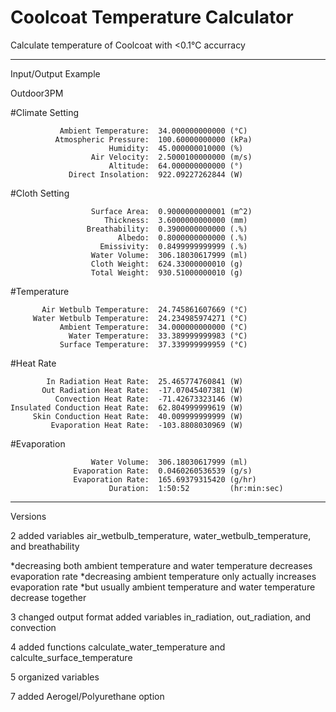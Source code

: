 # Coolcoat Temperature Calculator
Calculate temperature of Coolcoat with &lt;0.1°C accurracy

---------------------------------------------------------------------------
Input/Output Example

Outdoor3PM

#Climate Setting

               Ambient Temperature:  34.000000000000 (°C)
              Atmospheric Pressure:  100.60000000000 (kPa)
                          Humidity:  45.000000010000 (%)
                      Air Velocity:  2.5000100000000 (m/s)
                          Altitude:  64.000000000000 (°)
                 Direct Insolation:  922.09227262844 (W)

#Cloth Setting

                      Surface Area:  0.9000000000001 (m^2)
                         Thickness:  3.6000000000000 (mm)
                     Breathability:  0.3900000000000 (.%)
                            Albedo:  0.8000000000000 (.%)
                        Emissivity:  0.8499999999999 (.%)
                      Water Volume:  306.18030617999 (ml)
                      Cloth Weight:  624.33000000010 (g)
                      Total Weight:  930.51000000010 (g)

#Temperature

           Air Wetbulb Temperature:  24.745861607669 (°C)
         Water Wetbulb Temperature:  24.234985974271 (°C)
               Ambient Temperature:  34.000000000000 (°C)
                 Water Temperature:  33.389999999983 (°C)
               Surface Temperature:  37.339999999959 (°C)

#Heat Rate

            In Radiation Heat Rate:  25.465774760841 (W)
           Out Radiation Heat Rate:  -17.07045407381 (W)
              Convection Heat Rate:  -71.42673323146 (W)
    Insulated Conduction Heat Rate:  62.804999999619 (W)
         Skin Conduction Heat Rate:  40.009999999999 (W)
             Evaporation Heat Rate:  -103.8808030969 (W)

#Evaporation

                      Water Volume:  306.18030617999 (ml)
                  Evaporation Rate:  0.0460260536539 (g/s)
                  Evaporation Rate:  165.69379315420 (g/hr)
                          Duration:  1:50:52         (hr:min:sec)

---------------------------------------------------------------------------
Versions

2
added variables air_wetbulb_temperature, water_wetbulb_temperature, and breathability

*decreasing both ambient temperature and water temperature decreases evaporation rate
*decreasing ambient temperature only actually increases evaporation rate
*but usually ambient temperature and water temperature decrease together

3
changed output format
added variables in_radiation, out_radiation, and convection

4
added functions calculate_water_temperature and calculte_surface_temperature

5
organized variables

7
added Aerogel/Polyurethane option